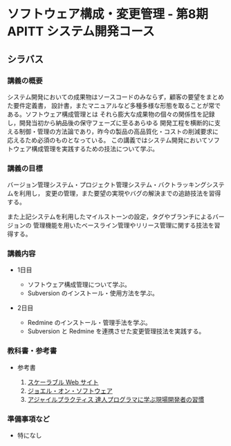 ソフトウェア構成・変更管理 - 第8期 APITT システム開発コース
================================================================================


シラバス
--------------------------------------------------------------------------------


### 講義の概要

システム開発においての成果物はソースコードのみならず，顧客の要望をまとめた要件定義書，
設計書，またマニュアルなど多種多様な形態を取ることが常である。ソフトウェア構成管理とは
それら膨大な成果物の個々の関係性を記録し，開発当初から納品後の保守フェーズに至るあらゆる
開発工程を横断的に支える制御・管理の方法論であり，昨今の製品の高品質化・コストの削減要求に
応えるため必須のものとなっている。
この講義ではシステム開発においてソフトウェア構成管理を実践するための技法について学ぶ。


### 講義の目標
 
バージョン管理システム・プロジェクト管理システム・バクトラッキングシステムを利用し，
変更の管理，また要望の実現やバグの解決までの追跡技法を習得する。

また上記システムを利用したマイルストーンの設定，タグやブランチによるバージョンの
管理機能を用いたベースライン管理やリリース管理に関する技法を習得する。


### 講義内容

- 1日目

    - ソフトウェア構成管理について学ぶ。
    - Subversion のインストール・使用方法を学ぶ。

- 2日目

    - Redmine のインストール・管理手法を学ぶ。
    - Subversion と Redmine を連携させた変更管理技法を実践する。


### 教科書・参考書

- 参考書

    1. [スケーラブル Web サイト](http://j.mp/aF3nuX)
    2. [ジョエル・オン・ソフトウェア](http://j.mp/albWCe)
    3. [アジャイルプラクティス 達人プログラマに学ぶ現場開発者の習慣](http://j.mp/d0sESw)


### 準備事項など

- 特になし
